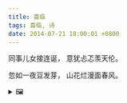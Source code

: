 ```yaml
---
title: 喜临
tags: 喜临, 诗
date: 2014-07-21 18:00:01 +0800
---
```


同事儿女接连诞，
意犹忐忑羡天伦。

忽如一夜豆发芽，
山花烂漫面春风。

<details><summary>🖼️</summary>

![](writings/images/2014-07-21-18-00-xi-lin.JPG)

</details>

